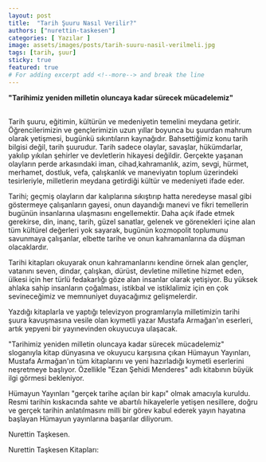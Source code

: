 ```yaml
---
layout: post
title:  "Tarih Şuuru Nasıl Verilir?"
authors: ["nurettin-taskesen"]
categories: [ Yazılar ]
image: assets/images/posts/tarih-suuru-nasil-verilmeli.jpg
tags: [tarih, şuur]
sticky: true
featured: true
# For adding excerpt add <!--more--> and break the line
---
```

**"Tarihimiz yeniden milletin oluncaya kadar sürecek mücadelemiz"**

<br>
Tarih şuuru, eğitimin, kültürün ve medeniyetin temelini meydana getirir. Öğrencilerimizin ve gençlerimizin uzun yıllar boyunca bu şuurdan mahrum olarak yetişmesi, bugünkü sıkıntıların kaynağıdır.
<!--more-->
Bahsettiğimiz konu tarih bilgisi değil, tarih şuurudur.
Tarih sadece olaylar, savaşlar, hükümdarlar, yakılıp yıkılan şehirler ve devletlerin hikayesi değildir.
Gerçekte yaşanan olayların perde arkasındaki iman, cihad,kahramanlık, azim, sevgi, hürmet, merhamet, dostluk, vefa, çalışkanlık ve maneviyatın toplum üzerindeki tesirleriyle, milletlerin meydana getirdiği kültür ve medeniyeti ifade eder.

Tarihi; geçmiş olayların dar kalıplarına sıkıştırıp hatta neredeyse masal gibi göstermeye çalışanların gayesi, onun dayandığı manevi ve fikri temellerin bugünün insanlarına ulaşmasını engellemektir. Daha açık ifade etmek gerekirse, din, inanç, tarih, güzel sanatlar, gelenek ve görenekleri içine alan tüm kültürel değerleri yok sayarak, bugünün kozmopolit toplumunu savunmaya çalışanlar, elbette tarihe ve onun kahramanlarına da düşman olacaklardır.

Tarihi kitapları okuyarak onun kahramanlarını kendine örnek alan gençler, vatanını seven, dindar, çalışkan, dürüst, devletine milletine hizmet eden, ülkesi için her türlü fedakarlığı göze alan insanlar olarak yetişiyor. Bu yüksek ahlaka sahip insanların çoğalması, istikbal ve istiklalimiz için en çok sevineceğimiz ve memnuniyet duyacağımız gelişmelerdir. 

Yazdığı kitaplarla ve yaptığı televizyon programlarıyla milletimizin tarihi şuura kavuşmasına vesile olan kıymetli yazar Mustafa Armağan'ın eserleri, artık yepyeni bir yayınevinden okuyucuya ulaşacak.

"Tarihimiz yeniden milletin oluncaya kadar sürecek mücadelemiz" sloganıyla kitap dünyasına ve okuyucu karşısına çıkan Hümayun Yayınları, Mustafa Armağan'ın tüm kitaplarını ve yeni hazırladığı kıymetli eserlerini neşretmeye başlıyor. Özellikle "Ezan Şehidi Menderes" adlı kitabının büyük ilgi görmesi bekleniyor.

Hümayun Yayınları "gerçek tarihe açılan bir kapı" olmak amacıyla kuruldu. Resmi tarihin kıskacında sahte ve abartılı hikayelerle yetişen nesillere, doğru ve gerçek tarihin anlatılmasını milli bir görev kabul ederek yayın hayatına başlayan Hümayun yayınlarına başarılar diliyorum.

Nurettin Taşkesen.

Nurettin Taşkesen Kitapları:

<div class="row">
    <div class="col-md-3"><a href="https://www.damlayayinevi.com.tr/celaleddin-harizmsah-cengiz-han-in-korkulu-ruyasi" target="_blank"><img src="/assets/images/posts/celaleddin-harizmsah.jpg" alt="" class="img-fluid"></a></div>
    <div class="col-md-3"><a href="https://www.damlayayinevi.com.tr/endulus-fatihleri-tarik-bin-ziyad" target="_blank"><img src="/assets/images/posts/endulus-fatihleri.jpg" alt="" class="img-fluid"></a></div>
    <div class="col-md-3"><a href="https://www.damlayayinevi.com.tr/esaret-1916" target="_blank"><img src="/assets/images/posts/esaret.jpg" alt="" class="img-fluid"></a></div>
    <div class="col-md-3"><a href="https://www.damlayayinevi.com.tr/osmanli-cografyasinda-istihbarat-teskilatlari" target="_blank"><img src="/assets/images/posts/istihbarat-teskilatlari.jpg" alt="" class="img-fluid"></a></div>
    <div class="col-md-3"><a href="https://www.damlayayinevi.com.tr/yuzyillik-hasret-kudus-1917" target="_blank"><img src="/assets/images/posts/kudus-1917.jpg" alt="" class="img-fluid"></a></div>
    <div class="col-md-3"><a href="https://www.damlayayinevi.com.tr/kurtuba-nin-altin-cagi" target="_blank"><img src="/assets/images/posts/kurtubanin-altin-cagi.jpg" alt="" class="img-fluid"></a></div>
    <div class="col-md-3"><a href="https://www.damlayayinevi.com.tr/nekbe-1948" target="_blank"><img src="/assets/images/posts/nekbe.jpg" alt="" class="img-fluid"></a></div>
    <div class="col-md-3"><a href="https://www.damlayayinevi.com.tr/ozgur-kudus-un-sifresi-selahaddin-eyyubi" target="_blank"><img src="/assets/images/posts/ozgur-kudusun-sifresi.jpg" alt="" class="img-fluid"></a></div>
</div>